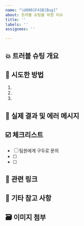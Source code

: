 ```yaml
---
name: "\U0001F41B[Bug]"
about: 트러블 슈팅을 위한 이슈
title: ''
labels: ''
assignees: ''

---
```


## 💥 트러블 슈팅 개요
<!-- 어떤 문제가 발생했는지 설명해주세요 -->


## 🧐 시도한 방법
<!-- 문제 해결을 위해 시도해본 방법들을 순서대로 작성해주세요 -->
1. 
2. 
3. 

## 🚨 실제 결과 및 에러 메시지
<!-- 시도한 방법에 대한 실제 결과와 발생한 에러 메시지를 작성해주세요 -->


## ☑️ 체크리스트
- [ ] 팀원에게 구두로 문의
- [ ] 
- [ ] 

## 🔗 관련 링크
<!-- 참고한 문서, 블로그, 외부 링크 등을 공유해주세요 -->


## 💬 기타 참고 사항
<!-- 문제 해결에 도움이 될 만한 추가 정보를 작성해주세요 -->


## 🗃 이미지 첨부
<!-- 문제 상황을 보여주는 스크린샷 등을 첨부해주세요 -->
